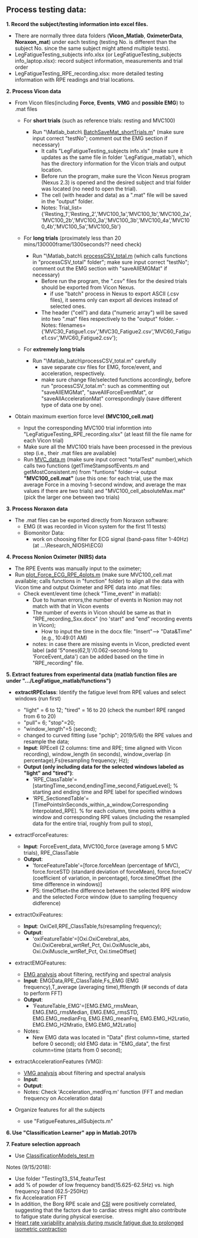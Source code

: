 ## Process testing data:
**1. Record the subject/testing information into excel files.**
- There are normally three data folders (**Vicon_Matlab**, **OximeterData**, **Noraxon_mat**) under each testing (testing No. is different than the subject No. since the same subject might attend multiple tests). 
- LegFatigueTesting_subjects info.xlsx (or LegFatigueTesting_subjects info_laptop.xlsx): record subject information, measurements and trial order
- LegFatigueTesting_RPE_recording.xlsx: more detailed testing information with RPE readings and trial locations.

**2. Process Vicon data**
- From Vicon files(including **Force**, __Events__, __VMG__ and __possible EMG__) to .mat files
  - For __short trials__ (such as reference trials: resting and MVC100)
    - Run "\Matlab_batch\ [BatchSaveMat_shortTrials.m](BatchSaveMat_shortTrials.m)" (make sure input correct "testNo"; comment out the EMG section if necessary)
	  - It calls "LegFatigueTesting_subjects info.xls" (make sure it updates as the same file in folder 'LegFatigue_matlab'), which has the directory information for the Vicon trials and output location.
	  - Before run the program, make sure the Vicon Nexus program (Nexus 2.3) is opened and the desired subject and trial folder was located (no need to open the trial).
	  - The cell (with header and data) as a ".mat" file will be saved in the "output" folder.
	  - Notes: Trial_list={'Resting_1','Resting_2','MVC100_1a','MVC100_1b','MVC100_2a','MVC100_2b','MVC100_3a','MVC100_3b','MVC100_4a','MVC100_4b','MVC100_5a','MVC100_5b'}
	 
  - For __long trials__ (proximately less than 20 mins/130000frame/1300seconds?? need check)
    - Run "\Matlab_batch\ [processCSV_total.m](processCSV_total.m) (which calls functions in "processCSV_total" folder"; make sure input correct "testNo"; comment out the EMG section with "saveAllEMGMat" if necessary)
	  - Before run the program, the ".csv" files for the desired trials should be exported from Vicon Nexus.
	    - if use "batch" process in Nexus to export ASCII (.csv files), it seems only can export all devices instead of selected ones.
	  - The header ("cell") and data ("numeric array") will be saved into two ".mat" files respectively to the "output" folder.	  - Notes: filenames={'MVC30_Fatigue1.csv','MVC30_Fatigue2.csv','MVC60_Fatigue1.csv','MVC60_Fatigue2.csv'};
	 
  - For __extremely long trials__ 
    - Run "\Matlab_batch\processCSV_total.m" carefully
	  - save separate csv files for EMG, force/event, and acceleration, respectively.
	  - make sure change file/selected functions accordingly, before run "processCSV_total.m": such as commentting out "saveAllEMGMat", "saveAllForceEventMat", or "saveAllAccelerationMat" correspondingly (save different type of data one by one).

- Obtain maximum exertion force level **(MVC100_cell.mat)** 
  - Input the corresponding MVC100 trial informtion into "LegFatigueTesting_RPE_recording.xlsx" (at least fill the file name for each Vicon trial)
  - Make sure all the MVC100 trials have been processed in the previous step (i.e., their .mat files are available)
  - Run [MVC_data.m](MVC_data.m) (make sure input correct "totalTest" number),which calls two functions (getTimeStampsofEvents.m and getMostConsistent.m) from "funtions" folder--> output **"MVC100_cell.mat"** (use this one: for each trial, use the max average Force in a moving 1-second window, and average the max values if there are two trials) and "MVC100_cell_absoluteMax.mat" (pick the larger one between two trials) 
 	 
		 
**3. Process Noraxon data**
  - The .mat files can be exported directly from Noraxon software:
    - EMG (it was recorded in Vicon system for the first 11 tests)
    - Biomonitor Data: 
      - work on choosing filter for ECG signal (band-pass filter 1-40Hz) (at ...\Research_NIOSH\ECG)

**4. Process Nonion Oximeter (NIRS) data**
  - The RPE Events was manually input to the oximeter;
  - Run [plot_Force_ECG_RPE_4plots.m](plot_Force_ECG_RPE_4plots.m) (make sure MVC100_cell.mat available; calls functions in "function" folder) to align all the data with Vicon time and output Oximeter and RPE data into .mat files: 
    - Check event/event time (check "Time_event" in matlab): 
	  - Due to human errors,the number of events in Nonion may not match with that in Vicon events 
      - The number of events in Vicon should be same as that in "RPE_recording_Sxx.docx"  (no 'start" and "end" recording events in Vicon); 
	    - How to input the time in the docx file: "Insert"--> "Data&Time" (e.g., 10:49:01 AM)
	  - notes: in case there are missing events in Vicon, predicted event label (add '5*ones(62,1)'/0.062-second-long to 'ForceEvent_data') can be added based on the time in "RPE_recording" file.
	  
	  
**5. Extract features from experimental data (matlab function files are under ".../LegFatigue_matlab/functions")**
  - **extractRPEclass**: Identify the fatigue level from RPE values and select windows (run first)
    - "light" = 6 to 12; "tired" = 16 to 20 (check the number! RPE ranged from 6 to 20)
	- "pull"= 6; "stop"=20;
	- "window_length"=5 (second);
	- changed to curved fitting (use "pchip"; 2019/5/6) the RPE values and resample the data;
	- **Input**: RPEcell (2 columns: time and RPE; time aligned with Vicon recording), window_length (in seconds), window_overlap (in percentage),Fs(resampling frequency; Hz);
	- **Output (only including data for the selected windows labeled as "light" and "tired")**: 
	  - 'RPE_ClassTable'=[startingTime_second,endingTime_second,FatigueLevel]; % starting and ending time and RPE label for specified windows 
      - 'RPE_SectionedTable'=[TimePointsInSeconds_within_a_window,Corresponding Interpolated_RPE]. % for each column, time points within a window and corresponding RPE values (including the resampled data for the entire trial, roughly from pull to stop),
	
  
  - extractForceFeatures: 
    - **Input**: ForceEvent_data, MVC100_force (average among 5 MVC trials), RPE_ClassTable
	- **Output**: 
	  - 'forceFeatureTable'=[force.forceMean (percentage of MVC), force.forceSTD (standard deviation of forceMean), force.forceCV (coefficient of variation, in percentage), force.timeOffset (the time difference in windows)]
	  - PS: timeOffset=the difference between the selected RPE window and the selected Force window (due to sampling frequency didference)
	
  - extractOxiFeatures:
    - **Input**: OxiCell,RPE_ClassTable,fs(resampling frequency);
	- **Output**: 
	  - 'oxiFeatureTable'=[Oxi.OxiCerebral_abs, Oxi.OxiCerebral_wrtRef_Pct, Oxi.OxiMuscle_abs, Oxi.OxiMuscle_wrtRef_Pct, Oxi.timeOffset]
    
  
  - extractEMGFeatures: 
    - [EMG analysis](EMG_related/README.md) about filtering, rectifying and spectral analysis  
    - **Input**: EMGData,RPE_ClassTable,Fs_EMG (EMG frequency),T_average (averaging time),fftlength (# seconds of data to perform FFT)
	- **Output**: 
	  - 'FeatureTable_EMG'=[EMG.EMG_rmsMean, EMG.EMG_rmsMedian, EMG.EMG_rmsSTD, EMG.EMG_medianFrq, EMG.EMG_meanFrq, EMG.EMG_H2Lratio, EMG.EMG_H2Mratio, EMG.EMG_M2Lratio]
	- Notes: 
	  - New EMG data was located in "Data" (first column=time, started before 0 second); old EMG data: in "EMG_data", the first column=time (starts from 0 second);
	  
	
	
  - extractAccelerationFeatures (VMG):
    - [VMG analysis](VMG_related/README.md) about filtering and spectral analysis 
	- **Input**:
	- **Output**: 
	- Notes: Check 'Acceleration_medFrq.m' function (FFT and median frequency on Acceleration data)

  - Organize features for all the subjects
    - use "FatigueFeatures_allSubjects.m"  

**6. Use "Classification Learner" app in Matlab.2017b**	

**7. Feature selection approach**
  - Use [ClassificationModels_test.m](ClassificationModels_test.m)
  
  
Notes (9/15/2018):
 - Use folder "Testing13_S14_featurTest
 - add % of powder of low frequency band(15.625-62.5Hz) vs. high frequency band (62.5-250Hz) 
 - fix Accelearation FFT
 - In addition, the Borg RPE scale and [CSI](https://www.ncbi.nlm.nih.gov/pubmed/26115515) were positively correlated, suggesting that the factors due to cardiac stress might also contribute to fatigue state during physical exercise.
 - [Heart rate variability analysis during muscle fatigue due to prolonged isometric contraction](https://www.ncbi.nlm.nih.gov/pubmed/29060120)
